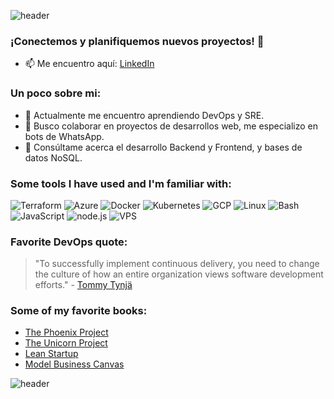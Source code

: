 ![header](https://capsule-render.vercel.app/api?type=venom&text=I%20am%20Dev!&height=100&section=header)
### ¡Conectemos y planifiquemos nuevos proyectos! 🌟
- 📫 Me encuentro aquí: [LinkedIn](https://www.linkedin.com/in/mariano-becchero/)
### Un poco sobre mi:
- 🌱 Actualmente me encuentro aprendiendo DevOps y SRE.
- 👯 Busco colaborar en proyectos de desarrollos web, me especializo en bots de WhatsApp.
- 💬 Consúltame acerca el desarrollo Backend y Frontend, y bases de datos NoSQL.
### Some tools I have used and I'm familiar with:

![Terraform](https://img.shields.io/badge/-Terraform-623CE4?style=flat-square&logo=terraform&logoColor=white)
![Azure](https://img.shields.io/badge/-Azure-0089D6?style=flat-square&logo=microsoft-azure&logoColor=white)
![Docker](https://img.shields.io/badge/-Docker-2496ED?style=flat-square&logo=docker&logoColor=white)
![Kubernetes](https://img.shields.io/badge/-Kubernetes-326CE5?style=flat-square&logo=kubernetes&logoColor=white)
![GCP](https://img.shields.io/badge/-GCP-4285F4?style=flat-square&logo=google-cloud&logoColor=white)
![Linux](https://img.shields.io/badge/-Linux-FCC624?style=flat-square&logo=linux&logoColor=white)
![Bash](https://img.shields.io/badge/-Bash-4EAA25?style=flat-square&logo=gnu-bash&logoColor=white)
![JavaScript](https://img.shields.io/badge/-JavaScript-F7DF1E?style=flat-square&logo=javascript&logoColor=white)
![node.js](https://img.shields.io/badge/-Node.js-339933?style=flat-square&logo=node.js&logoColor=white)
![VPS](https://img.shields.io/badge/-AWS-232F3E?style=flat-square&logo=amazon-aws&logoColor=white)

### Favorite DevOps quote:

> "To successfully implement continuous delivery, you need to change the culture of how an entire organization views software development efforts." - [Tommy Tynjä](https://www.linkedin.com/in/tommytynjala/)

### Some of my favorite books:
- [The Phoenix Project](https://www.amazon.com/Phoenix-Project-DevOps-Helping-Business-ebook/dp/B078Y98RG8)
-  [The Unicorn Project](https://www.amazon.com/Unicorn-Project-Developers-Disruption-Thriving-ebook/dp/B07QT9QR41)
-  [Lean Startup](https://www.amazon.com/Lean-Startup-Entrepreneurs-Continuous-Innovation-ebook/dp/B004J4XGN6)
-  [Model Business Canvas](https://www.amazon.com/Business-Model-Generation-Visionaries-Challengers-ebook/dp/B06X415X2M)

![header](https://capsule-render.vercel.app/api?type=waving&color=gradient&height=100&section=footer)
